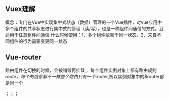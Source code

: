 ## Vuex理解

概念：专门在Vue中实现集中式状态（数据）管理的一个Vue插件，对vue应用中多个组件的共享状态进行集中式的管理（读/写），也是一种组件间通信的方式，且适用于任意组件间通信
什么时候使用：1、多个组件依赖于同一状态。2、来自不同组件的行为需要变更同一状态

## Vue-router

路由组件在切换的时候，会被销毁再挂载；
每个组件实例对象上都有路由规则 $route ，每个的信息都不一样
整个路由只有一个$router,所以实例对象中的$router都是同一个

；；；
